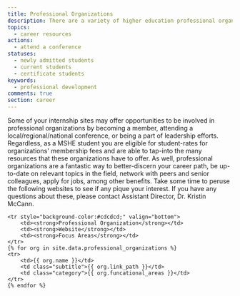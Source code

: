 ```yaml
---
title: Professional Organizations
description: There are a variety of higher education professional organizations with which you should familiarize yourself and in which you should consider more substantial involvement.
topics:
  - career resources
actions:
  - attend a conference
statuses:
  - newly admitted students
  - current students
  - certificate students
keywords:
  - professional development
comments: true
section: career
---
```


Some of your internship sites may offer opportunities to be involved in professional organizations by becoming a member, attending a local/regional/national conference, or being a part of leadership efforts. Regardless, as a MSHE student you are eligible for student-rates for organizations' membership fees and are able to tap-into the many resources that these organizations have to offer. As well, professional organizations are a fantastic way to better-discern your career path, be up-to-date on relevant topics in the field, network with peers and senior colleagues, apply for jobs, among other benefits. Take some time to peruse the following websites to see if any pique your interest. If you have any questions about these, please contact Assistant Director, Dr. Kristin McCann.


       
<table width="100%" class="mp-table">
   
    <tr style="background-color:#cdcdcd;" valign="bottom">
        <td><strong>Professional Organization</strong></td>
        <td><strong>Website</strong></td>
        <td><strong>Focus Areas</strong></td>
    </tr>
    {% for org in site.data.professional_organizations %} 
    <tr>
        <td>{{ org.name }}</td>
        <td class="subtitle">{{ org.link_path }}</td>
        <td class="category">{{ org.funcational_areas }}</td>
    </tr>
    {% endfor %}
</table>
